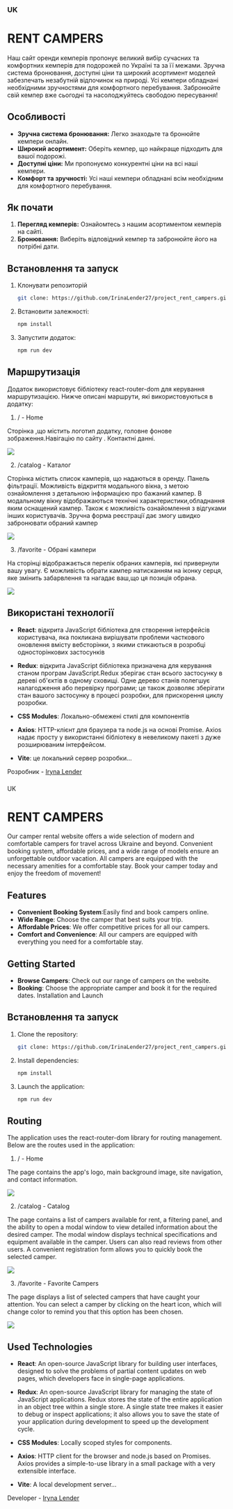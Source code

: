 ### UK

# RENT CAMPERS

Наш сайт оренди кемперів пропонує великий вибір сучасних та комфортних кемперів для подорожей по Україні та за її межами. Зручна система бронювання, доступні ціни та широкий асортимент моделей забезпечать незабутній відпочинок на природі. Усі кемпери обладнані необхідними зручностями для комфортного перебування. Забронюйте свій кемпер вже сьогодні та насолоджуйтесь свободою пересування!

## Особливості

- **Зручна система бронювання:** Легко знаходьте та бронюйте кемпери онлайн.
- **Широкий асортимент:** Оберіть кемпер, що найкраще підходить для вашої подорожі.
- **Доступні ціни:** Ми пропонуємо конкурентні ціни на всі наші кемпери.
- **Комфорт та зручності:** Усі наші кемпери обладнані всім необхідним для комфортного перебування.

## Як почати

1. **Перегляд кемперів:** Ознайомтесь з нашим асортиментом кемперів на сайті.
2. **Бронювання:** Виберіть відповідний кемпер та забронюйте його на потрібні дати.

## Встановлення та запуск

1.  Клонувати репозиторій
    ```sh
    git clone: https://github.com/IrinaLender27/project_rent_campers.git
    ```
2.  Встановити залежності:
    ```sh
    npm install
    ```
3.  Запустити додаток:
    ```sh
    npm run dev
    ```

## Маршрутизація

Додаток використовує бібліотеку react-router-dom для керування маршрутизацією.
Нижче описані маршрути, які використовуються в додатку:

1.  / - Home

Сторінка ,що містить логотип додатку, головне фонове зображення.Навігацію по сайту . Контактні данні.

![](/src/assets/image/home.png)

2.  /catalog - Каталог

Сторінка містить список камперів, що надаються в оренду. Панель фільтрації. Можливість відкриття модального вікна, з метою ознайомлення з детальною інформацією про бажаний кампер. В модальному вікну відображаються технічні характеристики,обладнання яким оснащений кампер. Також є можливість ознайомлення з відгуками інших користувачів. Зручна форма реєстрації дає змогу швидко забронювати обраний кампер

![](/src/assets/image/catalog.png)

3. /favorite - Обрані кампери

На сторінці відображається перелік обраних камперів, які привернули вашу увагу. Є можливість обрати кампер натисканням на іконку серця, яке змінить забарвлення та нагадає ваш,що ця позиція обрана.

![](/src/assets/image/favorite.png)

## Використані технології

- **React**: відкрита JavaScript бібліотека для створення інтерфейсів
  користувача, яка покликана вирішувати проблеми часткового оновлення вмісту
  вебсторінки, з якими стикаються в розробці односторінкових застосунків

- **Redux**: відкрита JavaScript бібліотека призначена для керування станом
  програм JavaScript.Redux зберігає стан всього застосунку в дереві об'єктів в
  одному сховищі. Одне дерево станів полегшує налагодження або перевірку
  програми; це також дозволяє зберігати стан вашого застосунку в процесі
  розробки, для прискорення циклу розробки.
- **CSS Modules**: Локально-обмежені стилі для компонентів
- **Axios**: HTTP-клієнт для браузера та node.js на основі Promise. Axios надає
  просту у використанні бібліотеку в невеликому пакеті з дуже розширюваним
  інтерфейсом.
- **Vite**: це локальний сервер розробки...

Розробник - [Iryna Lender](www.linkedin.com/in/iryna-lender)

###

UK

# RENT CAMPERS

Our camper rental website offers a wide selection of modern and comfortable campers for travel across Ukraine and beyond. Convenient booking system, affordable prices, and a wide range of models ensure an unforgettable outdoor vacation. All campers are equipped with the necessary amenities for a comfortable stay. Book your camper today and enjoy the freedom of movement!

## Features

- **Convenient Booking System**:Easily find and book campers online.
- **Wide Range**: Choose the camper that best suits your trip.
- **Affordable Prices**: We offer competitive prices for all our campers.
- **Comfort and Convenience**: All our campers are equipped with everything you need for a comfortable stay.

## Getting Started

- **Browse Campers**: Check out our range of campers on the website.
- **Booking**: Choose the appropriate camper and book it for the required dates.
  Installation and Launch

## Встановлення та запуск

1.  Clone the repository:
    ```sh
    git clone: https://github.com/IrinaLender27/project_rent_campers.git
    ```
2.  Install dependencies:
    ```sh
    npm install
    ```
3.  Launch the application:
    ```sh
    npm run dev
    ```

## Routing

The application uses the react-router-dom library for routing management.
Below are the routes used in the application:

1. / - Home

The page contains the app's logo, main background image, site navigation, and contact information.

![](/src/assets/image/home.png)

2.  /catalog - Catalog

The page contains a list of campers available for rent, a filtering panel, and the ability to open a modal window to view detailed information about the desired camper. The modal window displays technical specifications and equipment available in the camper. Users can also read reviews from other users. A convenient registration form allows you to quickly book the selected camper.

![](/src/assets/image/catalog.png)

3.  /favorite - Favorite Campers

The page displays a list of selected campers that have caught your attention. You can select a camper by clicking on the heart icon, which will change color to remind you that this option has been chosen.

![](/src/assets/image/favorite.png)

## Used Technologies

- **React**: An open-source JavaScript library for building user interfaces, designed to solve the problems of partial content updates on web pages, which developers face in single-page applications.

- **Redux**: An open-source JavaScript library for managing the state of JavaScript applications. Redux stores the state of the entire application in an object tree within a single store. A single state tree makes it easier to debug or inspect applications; it also allows you to save the state of your application during development to speed up the development cycle.

- **CSS Modules**: Locally scoped styles for components.

- **Axios**: HTTP client for the browser and node.js based on Promises. Axios provides a simple-to-use library in a small package with a very extensible interface.

- **Vite**: A local development server...

Developer - [Iryna Lender](www.linkedin.com/in/iryna-lender)
